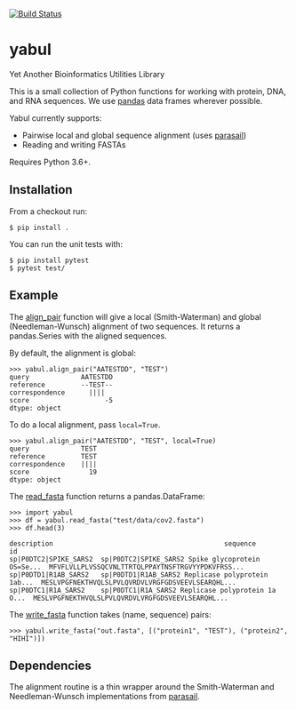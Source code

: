 [![Build Status](https://travis-ci.com/timodonnell/yabul.svg?branch=main)](https://travis-ci.com/timodonnell/yabul)
# yabul
Yet Another Bioinformatics Utilities Library

This is a small collection of Python functions for working with protein, DNA,
and RNA sequences. We use [pandas](https://pandas.pydata.org/) data frames
wherever possible. 

Yabul currently supports:
* Pairwise local and global sequence alignment (uses [parasail](https://github.com/jeffdaily/parasail))
* Reading and writing FASTAs

Requires Python 3.6+.
 
## Installation
From a checkout run:

```
$ pip install .
```

You can run the unit tests with:

```
$ pip install pytest
$ pytest test/
```

## Example

The [align_pair](https://github.com/timodonnell/yabul/blob/main/yabul/align.py#L4) function will give a local (Smith-Waterman) and global
(Needleman-Wunsch) alignment of two sequences. It returns a pandas.Series
with the aligned sequences.

By default, the alignment is global:
```
>>> yabul.align_pair("AATESTDD", "TEST")
query             AATESTDD
reference         --TEST--
correspondence      ||||
score                   -5
dtype: object
```

To do a local alignment, pass `local=True`.
```
>>> yabul.align_pair("AATESTDD", "TEST", local=True)
query             TEST
reference         TEST
correspondence    ||||
score               19
dtype: object
```


The [read_fasta](https://github.com/timodonnell/yabul/blob/main/yabul/fasta.py#L47) function returns a pandas.DataFrame:
```
>>> import yabul
>>> df = yabul.read_fasta("test/data/cov2.fasta")
>>> df.head(3)
                                                             description                                           sequence
id
sp|P0DTC2|SPIKE_SARS2  sp|P0DTC2|SPIKE_SARS2 Spike glycoprotein OS=Se...  MFVFLVLLPLVSSQCVNLTTRTQLPPAYTNSFTRGVYYPDKVFRSS...
sp|P0DTD1|R1AB_SARS2   sp|P0DTD1|R1AB_SARS2 Replicase polyprotein 1ab...  MESLVPGFNEKTHVQLSLPVLQVRDVLVRGFGDSVEEVLSEARQHL...
sp|P0DTC1|R1A_SARS2    sp|P0DTC1|R1A_SARS2 Replicase polyprotein 1a O...  MESLVPGFNEKTHVQLSLPVLQVRDVLVRGFGDSVEEVLSEARQHL...
```

The [write_fasta](https://github.com/timodonnell/yabul/blob/main/yabul/fasta.py#L17) function takes (name, sequence) pairs:
```
>>> yabul.write_fasta("out.fasta", [("protein1", "TEST"), ("protein2", "HIHI")])
```

## Dependencies
The alignment routine is a thin wrapper around the Smith-Waterman and
Needleman-Wunsch implementations from [parasail](https://github.com/jeffdaily/parasail).
